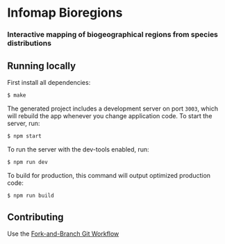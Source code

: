 
# Infomap Bioregions
### Interactive mapping of biogeographical regions from species distributions


## Running locally

First install all dependencies:

```bash
$ make
```

The generated project includes a development server on port `3003`, which will rebuild the app whenever you change application code. To start the server, run:

```bash
$ npm start
```

To run the server with the dev-tools enabled, run:

```bash
$ npm run dev
```

To build for production, this command will output optimized production code:

```bash
$ npm run build
```

## Contributing

Use the [Fork-and-Branch Git Workflow](http://blog.scottlowe.org/2015/01/27/using-fork-branch-git-workflow/)
